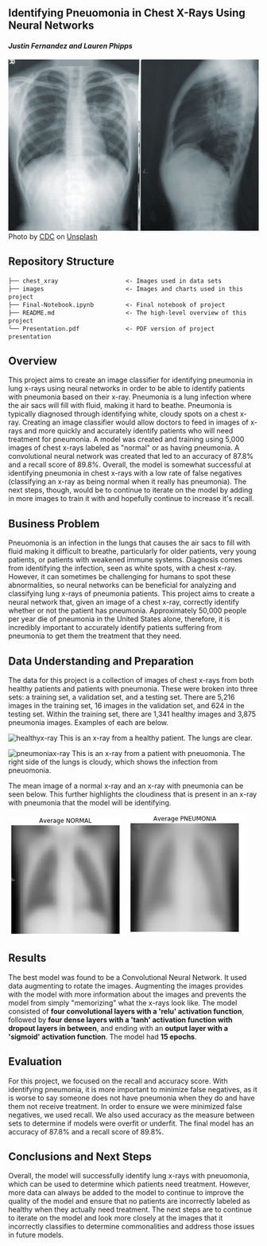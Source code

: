 ## Identifying Pneuomonia in Chest X-Rays Using Neural Networks
#### ***Justin Fernandez and Lauren Phipps***
![xray](images/xraypic.jpg)
<span>Photo by <a href="https://unsplash.com/@cdc?utm_source=unsplash&amp;utm_medium=referral&amp;utm_content=creditCopyText">CDC</a> on <a href="https://unsplash.com/s/photos/pneumonia?utm_source=unsplash&amp;utm_medium=referral&amp;utm_content=creditCopyText">Unsplash</a></span>



## Repository Structure

```
├── chest_xray                   <- Images used in data sets
├── images                       <- Images and charts used in this project
├── Final-Notebook.ipynb         <- Final notebook of project
├── README.md                    <- The high-level overview of this project
└── Presentation.pdf             <- PDF version of project presentation
```

## Overview

This project aims to create an image classifier for identifying pneumonia in lung x-rays using neural networks in order to be able to identify patients with pneumonia based on their x-ray. Pneumonia is a lung infection where the air sacs will fill with fluid, making it hard to beathe. Pneumonia is typically diagnosed through identifying white, cloudy spots on a chest x-ray. Creating an image classifier would allow doctors to feed in images of x-rays and more quickly and accurately identify patients who will need treatment for pneumonia. A model was created and training using 5,000 images of chest x-rays labeled as "normal" or as having pneumonia. A convolutional neural network was created that led to an accuracy of 87.8% and a recall score of 89.8%. Overall, the model is somewhat successful at identifying pneumonia in chest x-rays with a low rate of false negatives (classifying an x-ray as being normal when it really has pneumonia). The next steps, though, would be to continue to iterate on the model by adding in more images to train it with and hopefully continue to increase it's recall. 

## Business Problem

Pneuomonia is an infection in the lungs that causes the air sacs to fill with fluid making it difficult to breathe, particularly for older patients, very young patients, or patients with weakened immune systems. Diagnosis comes from identifying the infection, seen as white spots, with a chest x-ray. However, it can sometimes be challenging for humans to spot these abnormalities, so neural networks can be beneficial for analyzing and classifying lung x-rays of pneumonia patients. This project aims to create a neural network that, given an image of a chest x-ray, correctly identify whether or not the patient has pneumonia. Approximately 50,000 people per year die of pneumonia in the United States alone, therefore, it is incredibly important to accurately identify patients suffering from pneumonia to get them the treatment that they need.

## Data Understanding and Preparation

The data for this project is a collection of images of chest x-rays from both healthy patients and patients with pneumonia. These were broken into three sets: a training set, a validation set, and a testing set. There are 5,216 images in the training set, 16 images in the validation set, and 624 in the testing set. Within the training set, there are 1,341 healthy images and 3,875 pneumonia images. Examples of each are below.

![healthyx-ray](chest_xray/chest_xray/train/NORMAL/IM-0129-0001.jpeg)
This is an x-ray from a healthy patient. The lungs are clear.

![pneumoniax-ray](chest_xray/chest_xray/train/PNEUMONIA/person1010_bacteria_2941.jpeg)
This is an x-ray from a patient with pneuomonia. The right side of the lungs is cloudy, which shows the infection from pneuomonia.

The mean image of a normal x-ray and an x-ray with pneumonia can be seen below. This further highlights the cloudiness that is present in an x-ray with pneumonia that the model will be identifying. 

![mean-health](images/normal-mean.jpeg)
![mean-pneu](images/pneumonia-mean.jpeg)

## Results

The best model was found to be a Convolutional Neural Network. It used data augmenting to rotate the images. Augmenting the images provides with the model with more information about the images and prevents the model from simply "memorizing" what the x-rays look like. The model consisted of **four convolutional layers with a 'relu' activation function**, followed by **four dense layers with a 'tanh' activation function with dropout layers in between**, and ending with an **output layer with a 'sigmoid' activation function**. The model had **15 epochs**. 


## Evaluation

For this project, we focused on the recall and accuracy score. With identifying pneumonia, it is more important to minimize false negatives, as it is worse to say someone does not have pneumonia when they do and have them not receive treatment. In order to ensure we were minimized false negatives, we used recall. We also used accuracy as the measure between sets to determine if models were overfit or underfit. The final model has an accuracy of 87.8% and a recall score of 89.8%. 

## Conclusions and Next Steps

Overall, the model will successfully identify lung x-rays with pneuomonia, which can be used to determine which patients need treatment. However, more data can always be added to the model to continue to improve the quality of the model and ensure that no patients are incorrectly labeled as healthy when they actually need treatment. The next steps are to continue to iterate on the model and look more closely at the images that it incorrectly classifies to determine commonalities and address those issues in future models. 